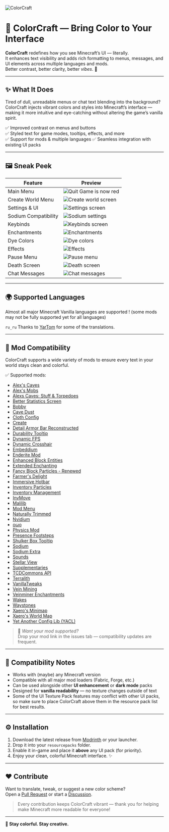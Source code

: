 ![ColorCraft](https://github.com/JustArthur/colorcraft-texturepack/blob/main/images/banner.webp?raw=true)

# 🎨 ColorCraft — Bring Color to Your Interface

**ColorCraft** redefines how you see Minecraft’s UI — literally.  
It enhances text visibility and adds rich formatting to menus, messages, and UI elements across multiple languages and mods.  
Better contrast, better clarity, better *vibes*. 🌈

---

## ✨ What It Does

Tired of dull, unreadable menus or chat text blending into the background?  
ColorCraft injects vibrant colors and styles into Minecraft’s interface — making it more intuitive and eye-catching without altering the game’s vanilla spirit.

✅ Improved contrast on menus and buttons  
✅ Styled text for game modes, tooltips, effects, and more  
✅ Support for mods & multiple languages 
✅ Seamless integration with existing UI packs

---

## 🖼️ Sneak Peek

| Feature | Preview |
|----------|----------|
| Main Menu | ![Quit Game is now red](https://github.com/JustArthur/colorcraft-texturepack/blob/main/images/main_menu.png?raw=true) |
| Create World Menu | ![Create world screen](https://github.com/JustArthur/colorcraft-texturepack/blob/main/images/new_world.png?raw=true) |
| Settings & UI | ![Settings screen](https://github.com/JustArthur/colorcraft-texturepack/blob/main/images/options.png?raw=true) |
| Sodium Compatibility | ![Sodium settings](https://github.com/JustArthur/colorcraft-texturepack/blob/main/images/sodium.png?raw=true) |
| Keybinds | ![Keybinds screen](https://github.com/JustArthur/colorcraft-texturepack/blob/main/images/keybinds.png?raw=true) |
| Enchantments | ![Enchantments](https://github.com/JustArthur/colorcraft-texturepack/blob/main/images/enchanted_book.png?raw=true) |
| Dye Colors | ![Dye colors](https://github.com/JustArthur/colorcraft-texturepack/blob/main/images/dye.png?raw=true) |
| Effects | ![Effects](https://github.com/JustArthur/colorcraft-texturepack/blob/main/images/potion_effect.png?raw=true) |
| Pause Menu | ![Pause menu](https://github.com/JustArthur/colorcraft-texturepack/blob/main/images/pause_menu.png?raw=true) |
| Death Screen | ![Death screen](https://github.com/JustArthur/colorcraft-texturepack/blob/main/images/dead_screen.png?raw=true) |
| Chat Messages | ![Chat messages](https://github.com/JustArthur/colorcraft-texturepack/blob/main/images/gamemode_chat.png?raw=true) |

---

## 🌍 Supported Languages

Almost all major Minecraft Vanilla languages are supported ! (some mods may not be fully supported yet for all languages)

`ru_ru` Thanks to [YarTom](https://modrinth.com/user/YarTom) for some of the translations.

---

## 🧩 Mod Compatibility

ColorCraft supports a wide variety of mods to ensure every text in your world stays clean and colorful.

✅ Supported mods:
- [Alex's Caves](https://modrinth.com/mod/alexs-caves)
- [Alex's Mobs](https://modrinth.com/mod/alexs-mobs)
- [Alexs Caves: Stuff & Torpedoes](https://modrinth.com/mod/alexscaves-torpedoes)
- [Better Statistics Screen](https://www.curseforge.com/minecraft/mc-mods/betterstats)
- [Bobby](https://modrinth.com/mod/bobby)
- [Cave Dust](https://modrinth.com/mod/cave-dust)
- [Cloth Config](https://modrinth.com/mod/cloth-config)
- [Create](https://modrinth.com/mod/create)
- [Detail Armor Bar Reconstructed](https://modrinth.com/mod/detail-armor-bar-reconstructed)
- [Durability Tooltip](https://modrinth.com/mod/durability-tooltip)
- [Dynamic FPS](https://modrinth.com/mod/dynamic-fps)
- [Dynamic Crosshair](https://modrinth.com/mod/dynamiccrosshair)
- [Embeddium](https://modrinth.com/mod/embeddium)
- [Enderite Mod](https://modrinth.com/mod/enderite-mod)
- [Enhanced Block Entities](https://modrinth.com/mod/ebe)
- [Extended Enchanting](https://modrinth.com/mod/extended-enchanting)
- [Fancy Block Particles - Renewed](https://modrinth.com/mod/fbp-renewed)
- [Farmer's Delight](https://modrinth.com/mod/farmers-delight)
- [Immersive Hotbar](https://modrinth.com/mod/immersive-hotbar)
- [Inventory Particles](https://modrinth.com/mod/inventory-particles)
- [Inventory Management](https://modrinth.com/mod/inventory-management)
- [InvMove](https://modrinth.com/mod/invmove)
- [Malilib](https://modrinth.com/mod/malilib)
- [Mod Menu](https://modrinth.com/mod/modmenu)
- [Naturally Trimmed](https://modrinth.com/mod/naturally-trimmed)
- [Nvidium](https://modrinth.com/mod/nvidium)
- [oωo](https://modrinth.com/mod/owo-lib)
- [Physics Mod](https://modrinth.com/mod/physicsmod)
- [Presence Footsteps](https://modrinth.com/mod/presence-footsteps)
- [Shulker Box Tooltip](https://modrinth.com/mod/shulkerboxtooltip)
- [Sodium](https://modrinth.com/mod/sodium)
- [Sodium Extra](https://modrinth.com/mod/sodium-extra)
- [Sounds](https://modrinth.com/mod/sound)
- [Stellar View](https://modrinth.com/mod/stellarview)
- [Supplementaries](https://modrinth.com/mod/supplementaries)
- [TCDCommons API](https://www.curseforge.com/minecraft/mc-mods/tcdcommons)
- [Terralith](https://modrinth.com/datapack/terralith)
- [VanillaTweaks](https://modrinth.com/mod/vanillatweaks)
- [Vein Mining](https://modrinth.com/mod/vein-mining)
- [Veinminer Enchantments](https://modrinth.com/mod/veinminer-enchantments)
- [Wakes](https://modrinth.com/mod/wakes)
- [Waystones](https://modrinth.com/mod/waystones)
- [Xaero's Minimap](https://modrinth.com/mod/xaeros-minimap)
- [Xaero's World Map](https://modrinth.com/mod/xaeros-world-map)
- [Yet Another Config Lib (YACL)](https://modrinth.com/mod/yacl)

> 🧱 *Want your mod supported?*  
Drop your mod link in the issues tab — compatibility updates are frequent.

---

## 🧠 Compatibility Notes

- Works with (maybe) any Minecraft version
- Compatible with all major mod loaders (Fabric, Forge, etc.)
- Can be used alongside other **UI enhancement** or **dark mode** packs
- Designed for **vanilla readability** — no texture changes outside of text
- Some of the UI Texture Pack features may conflict with other UI packs, so make sure to place ColorCraft above them in the resource pack list for best results.

---

## ⚙️ Installation

1. Download the latest release from [Modrinth](https://modrinth.com/resourcepack/colorcraft) or your launcher.  
2. Drop it into your `resourcepacks` folder.  
3. Enable it in-game and place it **above** any UI pack (for priority).  
4. Enjoy your clean, colorful Minecraft interface. ✨

---

## ❤️ Contribute

Want to translate, tweak, or suggest a new color scheme?  
Open a [Pull Request](https://github.com/JustArthur/ColorCraft/pulls) or start a [Discussion](https://github.com/JustArthur/ColorCraft/discussions).

> Every contribution keeps ColorCraft vibrant — thank you for helping make Minecraft more readable for everyone!

---

**🧡 Stay colorful. Stay creative.**